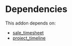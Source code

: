 # Dependencies

This addon depends on:

- [sale_timesheet](https://github.com/bringout/oca-ocb-sale/tree/681dc8d5fff638cb0862a34e48091a2098d091f8/odoo-bringout-oca-ocb-sale_timesheet)
- [project_timeline](https://github.com/bringout/oca-workflow-process)
